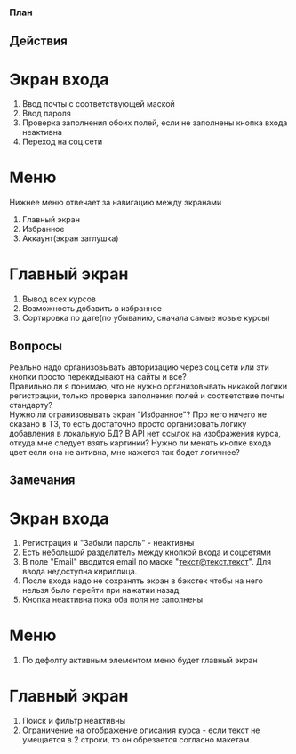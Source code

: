 ### План
## Действия
# Экран входа
1. Ввод почты с соответствующей маской  
2. Ввод пароля  
3. Проверка заполнения обоих полей, если не заполнены кнопка входа неактивна  
4. Переход на соц.сети  

# Меню
Нижнее меню отвечает за навигацию между экранами
1. Главный экран
2. Избранное
3. Аккаунт(экран заглушка)

# Главный экран
1. Вывод всех курсов  
2. Возможность добавить в избранное
3. Сортировка по дате(по убыванию, сначала самые новые курсы)

## Вопросы
Реально надо организовывать авторизацию через соц.сети или эти кнопки просто перекидывают на сайты и все?  
Правильно ли я понимаю, что не нужно организовывать никакой логики регистрации, только проверка заполнения полей и соответствие почты стандарту?  
Нужно ли огранизовывать экран "Избранное"? Про него ничего не сказано в ТЗ, то есть достаточно просто организовать логику добавления в локальную БД?
В API нет ссылок на изображения курса, откуда мне следует взять картинки?
Нужно ли менять кнопке входа цвет если она не активна, мне кажется так бодет логичнее?


## Замечания
# Экран входа
1. Регистрация и "Забыли пароль" - неактивны   
2. Есть небольшой разделитель между кнопкой входа и соцсетями
3. В поле "Email" вводится email по маске "текст@текст.текст". Для ввода недоступна кириллица. 
4. После входа надо не сохранять экран в бэкстек чтобы на него нельзя было перейти при нажатии назад
5. Кнопка неактивна пока оба поля не заполнены

# Меню
1. По дефолту активным элементом меню будет главный экран

# Главный экран
1. Поиск и фильтр неактивны
2. Ограничение на отображение описания курса - если текст не умещается в 2 строки, то он обрезается согласно макетам.